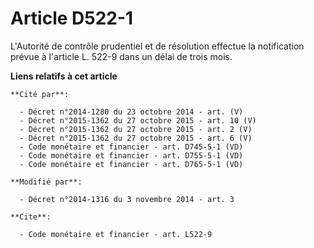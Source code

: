 # Article D522-1

L'Autorité de contrôle prudentiel et de résolution effectue la notification prévue           à l'article L. 522-9 dans un
délai de trois mois.

**Liens relatifs à cet article**

	**Cité par**:

	  - Décret n°2014-1280 du 23 octobre 2014 - art. (V)
	  - Décret n°2015-1362 du 27 octobre 2015 - art. 10 (V)
	  - Décret n°2015-1362 du 27 octobre 2015 - art. 2 (V)
	  - Décret n°2015-1362 du 27 octobre 2015 - art. 6 (V)
	  - Code monétaire et financier - art. D745-5-1 (VD)
	  - Code monétaire et financier - art. D755-5-1 (VD)
	  - Code monétaire et financier - art. D765-5-1 (VD)

	**Modifié par**:

	  - Décret n°2014-1316 du 3 novembre 2014 - art. 3

	**Cite**:

	  - Code monétaire et financier - art. L522-9
